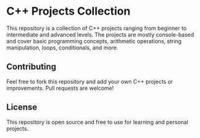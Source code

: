 # C++ Projects Collection

This repository is a collection of C++ projects ranging from beginner to intermediate and advanced levels. The projects are mostly console-based and cover basic programming concepts, arithmetic operations, string manipulation, loops, conditionals, and more.  

## Contributing

Feel free to fork this repository and add your own C++ projects or improvements. Pull requests are welcome!

## License

This repository is open source and free to use for learning and personal projects.
